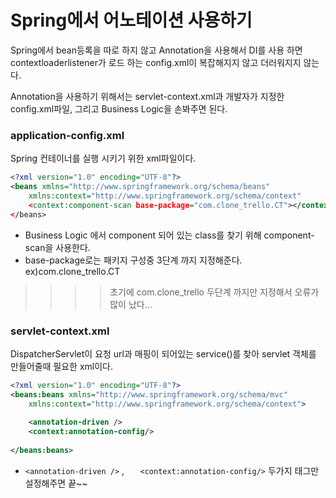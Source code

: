 # Spring에서 어노테이션 사용하기

Spring에서 bean등록을 따로 하지 않고 Annotation을 사용해서 DI를 사용 하면 contextloaderlistener가 로드 하는 config.xml이 복잡해지지 않고 더러워지지 않는다.

Annotation을 사용하기 위해서는 servlet-context.xml과 개발자가 지정한 config.xml파일, 그리고 Business Logic을 손봐주면 된다.



### application-config.xml

Spring 컨테이너를 실행 시키기 위한 xml파일이다. 



```xml
<?xml version="1.0" encoding="UTF-8"?>
<beans xmlns="http://www.springframework.org/schema/beans"
	xmlns:context="http://www.springframework.org/schema/context"
	<context:component-scan base-package="com.clone_trello.CT"></context:component-scan>
</beans>                           
```

- Business Logic 에서 component 되어 있는 class를 찾기 위해 component-scan을 사용한다.
- base-package로는 패키지 구성중 3단계 까지 지정해준다. ex)com.clone_trello.CT

>
>
>>
>>
>>>
>>>
>>>>초기에 com.clone_trello 두단계 까지만 지정해서 오류가 많이 났다...

### servlet-context.xml

DispatcherServlet이 요청 url과 매핑이 되어있는 service()를 찾아 servlet 객체를 만들어줄때 필요한 xml이다.

```xml
<?xml version="1.0" encoding="UTF-8"?>
<beans:beans xmlns="http://www.springframework.org/schema/mvc"
	xmlns:context="http://www.springframework.org/schema/context">
	
	<annotation-driven />
	<context:annotation-config/>
	
</beans:beans>

```

- `<annotation-driven />` , `	<context:annotation-config/>` 두가지 태그만 설정해주면 끝~~